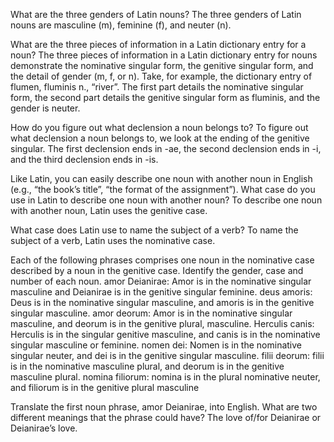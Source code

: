 What are the three genders of Latin nouns?
The three genders of Latin nouns are masculine (m), feminine (f), and neuter (n).  

What are the three pieces of information in a Latin dictionary entry for a noun?
The three pieces of information in a Latin dictionary entry for nouns demonstrate the nominative singular form, the genitive singular form, and the detail of gender (m, f, or n).
Take, for example, the dictionary entry of flumen, fluminis n., “river”. The first part details the nominative singular form, the second part details the genitive singular form as fluminis, and the gender is neuter. 

 How do you figure out what declension a noun belongs to?
To figure out what declension a noun belongs to, we look at the ending of the genitive singular. The first declension ends in -ae, the second declension ends in -i, and the third declension ends in -is. 

Like Latin, you can easily describe one noun with another noun in English (e.g., “the book’s title”, “the format of the assignment”). What case do you use in Latin to describe one noun with another noun?
To describe one noun with another noun, Latin uses the genitive case. 

What case does Latin use to name the subject of a verb?
To name the subject of a verb, Latin uses the nominative case. 


Each of the following phrases comprises one noun in the nominative case described by a noun in the genitive case. Identify the gender, case and number of each noun.
amor Deianirae: Amor is in the nominative singular masculine and Deianirae is in the genitive singular feminine. 
deus amoris: Deus is in the nominative singular masculine, and amoris is in the genitive singular masculine. 
amor deorum: Amor is in the nominative singular masculine, and deorum is in the genitive plural, masculine. 
Herculis canis: Herculis is in the singular genitive masculine, and canis is in the nominative singular masculine or feminine. 
nomen dei: Nomen is in the nominative singular neuter, and dei is in the genitive singular masculine. 
filii deorum: filii is in the nominative masculine plural, and deorum is in the genitive masculine plural. 
nomina filiorum: nomina is in the plural nominative neuter, and filiorum is in the genitive plural masculine 

Translate the first noun phrase, amor Deianirae, into English. What are two different meanings that the phrase could have?
The love of/for Deianirae or Deianirae’s love. 
